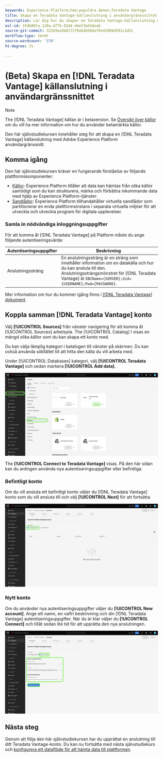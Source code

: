 ```yaml
---
keywords: Experience Platform;hem;populära ämnen;Teradata Vantage
title: Skapa en Teradata Vantage-källanslutning i användargränssnittet
description: Lär dig hur du skapar en Teradata Vantage-källanslutning med Adobe Experience Platform-gränssnittet.
exl-id: 3fdb09fa-128a-477b-9144-d4ef3ed18ea6
source-git-commit: 322b9aa5b817276eb4b56daf6e410944591c1d51
workflow-type: tm+mt
source-wordcount: '378'
ht-degree: 1%

---
```


# (Beta) Skapa en [!DNL Teradata Vantage] källanslutning i användargränssnittet

>[!NOTE]
>
> The [!DNL Teradata Vantage] källan är i betaversion. Se [Översikt över källor](../../../../home.md#terms-and-conditions) om du vill ha mer information om hur du använder betamärkta källor.

Den här självstudiekursen innehåller steg för att skapa en [!DNL Teradata Vantage] källanslutning med Adobe Experience Platform användargränssnitt.

## Komma igång

Den här självstudiekursen kräver en fungerande förståelse av följande plattformskomponenter:

* [Källor](../../../../home.md): Experience Platform tillåter att data kan hämtas från olika källor samtidigt som du kan strukturera, märka och förbättra inkommande data med hjälp av Experience Platform-tjänster.
* [Sandlådor](../../../../../sandboxes/home.md): Experience Platform tillhandahåller virtuella sandlådor som partitionerar en enda plattformsinstans i separata virtuella miljöer för att utveckla och utveckla program för digitala upplevelser.

### Samla in nödvändiga inloggningsuppgifter

För att komma åt [!DNL Teradata Vantage] på Platform måste du ange följande autentiseringsvärde:

| Autentiseringsuppgifter | Beskrivning |
| ---------- | ----------- |
| Anslutningssträng | En anslutningssträng är en sträng som innehåller information om en datakälla och hur du kan ansluta till den. Anslutningssträngsmönstret för [!DNL Teradata Vantage] är `DBCName={SERVER};Uid={USERNAME};Pwd={PASSWORD}`. |

Mer information om hur du kommer igång finns i [[!DNL Teradata Vantage] dokument](https://docs.teradata.com/r/Teradata-VantageTM-Advanced-SQL-Engine-Security-Administration/July-2021/Setting-Up-the-Administrative-Infrastructure/Controlling-Access-to-the-Operating-System/Working-with-OS-Level-Security-Options).

## Koppla samman [!DNL Teradata Vantage] konto

Välj **[!UICONTROL Sources]** från vänster navigering för att komma åt [!UICONTROL Sources] arbetsyta. The [!UICONTROL Catalog] I visas en mängd olika källor som du kan skapa ett konto med.

Du kan välja lämplig kategori i katalogen till vänster på skärmen. Du kan också använda sökfältet till att hitta den källa du vill arbeta med.

Under [!UICONTROL Databases] kategori, välj **[!UICONTROL Teradata Vantage]** och sedan markera **[!UICONTROL Add data]**.

![](../../../../images/tutorials/create/teradata/catalog.png)

The **[!UICONTROL Connect to Teradata Vantage]** visas. På den här sidan kan du antingen använda nya autentiseringsuppgifter eller befintliga.

### Befintligt konto

Om du vill ansluta ett befintligt konto väljer du [!DNL Teradata Vantage] konto som du vill ansluta till och välj **[!UICONTROL Next]** för att fortsätta.

![](../../../../images/tutorials/create/teradata/existing.png)

### Nytt konto

Om du använder nya autentiseringsuppgifter väljer du **[!UICONTROL New account]**. Ange ett namn, en valfri beskrivning och din [!DNL Teradata Vantage] autentiseringsuppgifter. När du är klar väljer du **[!UICONTROL Connect]** och tillåt sedan lite tid för att upprätta den nya anslutningen.

![](../../../../images/tutorials/create/teradata/new.png)

## Nästa steg

Genom att följa den här självstudiekursen har du upprättat en anslutning till ditt Teradata Vantage-konto. Du kan nu fortsätta med nästa självstudiekurs och [konfigurera ett dataflöde för att hämta data till plattformen](../../dataflow/databases.md).
